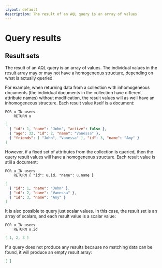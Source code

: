 ```yaml
---
layout: default
description: The result of an AQL query is an array of values
---
```

Query results
=============

Result sets
-----------

The result of an AQL query is an array of values. The individual values in the
result array may or may not have a homogeneous structure, depending on what is
actually queried.

For example, when returning data from a collection with inhomogeneous documents
(the individual documents in the collection have different attribute names)
without modification, the result values will as well have an inhomogeneous
structure. Each result value itself is a document:

```aql
FOR u IN users
    RETURN u
```

```json
[
  { "id": 1, "name": "John", "active": false },
  { "age": 32, "id": 2, "name": "Vanessa" },
  { "friends": [ "John", "Vanessa" ], "id": 3, "name": "Amy" }
]
```

However, if a fixed set of attributes from the collection is queried, then the 
query result values will have a homogeneous structure. Each result value is
still a document:

```aql
FOR u IN users
    RETURN { "id": u.id, "name": u.name }
```

```json
[
  { "id": 1, "name": "John" },
  { "id": 2, "name": "Vanessa" },
  { "id": 3, "name": "Amy" }
]
```

It is also possible to query just scalar values. In this case, the result set
is an array of scalars, and each result value is a scalar value:

```aql
FOR u IN users
    RETURN u.id
```

```json
[ 1, 2, 3 ]
```

If a query does not produce any results because no matching data can be
found, it will produce an empty result array:

```json
[ ]
```
